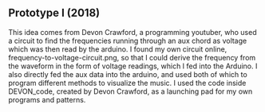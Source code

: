 ## Prototype I (2018) 

This idea comes from Devon Crawford, a programming youtuber, who used a circuit to find the frequencies running through an aux chord as voltage which was then read by the arduino. I found my own circuit online, frequency-to-voltage-circuit.png, so that I could derive the frequency from the waveform in the form of voltage readings, which I fed into the Arduino. I also directly fed the aux data into the arduino, and used both of which to program different methods to visualize the music. I used the code inside DEVON_code, created by Devon Crawford, as a launching pad for my own programs and patterns.
